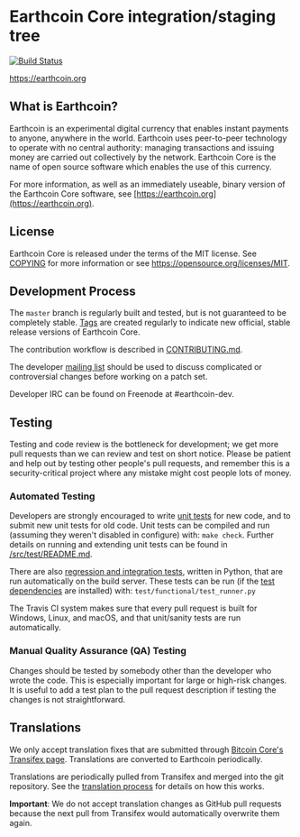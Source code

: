Earthcoin Core integration/staging tree
=====================================

[![Build Status](https://travis-ci.org/earthcoin-project/earthcoin.svg?branch=master)](https://travis-ci.org/earthcoin-project/earthcoin)

https://earthcoin.org

What is Earthcoin?
----------------

Earthcoin is an experimental digital currency that enables instant payments to
anyone, anywhere in the world. Earthcoin uses peer-to-peer technology to operate
with no central authority: managing transactions and issuing money are carried
out collectively by the network. Earthcoin Core is the name of open source
software which enables the use of this currency.

For more information, as well as an immediately useable, binary version of
the Earthcoin Core software, see [https://earthcoin.org](https://earthcoin.org).

License
-------

Earthcoin Core is released under the terms of the MIT license. See [COPYING](COPYING) for more
information or see https://opensource.org/licenses/MIT.

Development Process
-------------------

The `master` branch is regularly built and tested, but is not guaranteed to be
completely stable. [Tags](https://github.com/earthcoin-project/earthcoin/tags) are created
regularly to indicate new official, stable release versions of Earthcoin Core.

The contribution workflow is described in [CONTRIBUTING.md](CONTRIBUTING.md).

The developer [mailing list](https://groups.google.com/forum/#!forum/earthcoin-dev)
should be used to discuss complicated or controversial changes before working
on a patch set.

Developer IRC can be found on Freenode at #earthcoin-dev.

Testing
-------

Testing and code review is the bottleneck for development; we get more pull
requests than we can review and test on short notice. Please be patient and help out by testing
other people's pull requests, and remember this is a security-critical project where any mistake might cost people
lots of money.

### Automated Testing

Developers are strongly encouraged to write [unit tests](src/test/README.md) for new code, and to
submit new unit tests for old code. Unit tests can be compiled and run
(assuming they weren't disabled in configure) with: `make check`. Further details on running
and extending unit tests can be found in [/src/test/README.md](/src/test/README.md).

There are also [regression and integration tests](/test), written
in Python, that are run automatically on the build server.
These tests can be run (if the [test dependencies](/test) are installed) with: `test/functional/test_runner.py`

The Travis CI system makes sure that every pull request is built for Windows, Linux, and macOS, and that unit/sanity tests are run automatically.

### Manual Quality Assurance (QA) Testing

Changes should be tested by somebody other than the developer who wrote the
code. This is especially important for large or high-risk changes. It is useful
to add a test plan to the pull request description if testing the changes is
not straightforward.

Translations
------------

We only accept translation fixes that are submitted through [Bitcoin Core's Transifex page](https://www.transifex.com/projects/p/bitcoin/).
Translations are converted to Earthcoin periodically.

Translations are periodically pulled from Transifex and merged into the git repository. See the
[translation process](doc/translation_process.md) for details on how this works.

**Important**: We do not accept translation changes as GitHub pull requests because the next
pull from Transifex would automatically overwrite them again.
